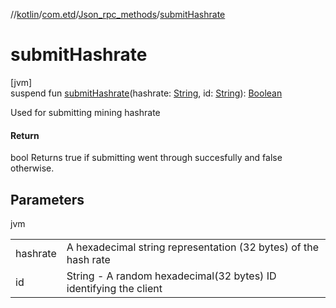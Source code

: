 //[kotlin](../../../index.md)/[com.etd](../index.md)/[Json_rpc_methods](index.md)/[submitHashrate](submit-hashrate.md)

# submitHashrate

[jvm]\
suspend fun [submitHashrate](submit-hashrate.md)(hashrate: [String](https://kotlinlang.org/api/latest/jvm/stdlib/kotlin/-string/index.html), id: [String](https://kotlinlang.org/api/latest/jvm/stdlib/kotlin/-string/index.html)): [Boolean](https://kotlinlang.org/api/latest/jvm/stdlib/kotlin/-boolean/index.html)

Used for submitting mining hashrate

#### Return

bool Returns true if submitting went through succesfully and false otherwise.

## Parameters

jvm

| | |
|---|---|
| hashrate | A hexadecimal string representation (32 bytes) of the hash rate |
| id | String - A random hexadecimal(32 bytes) ID identifying the client |

